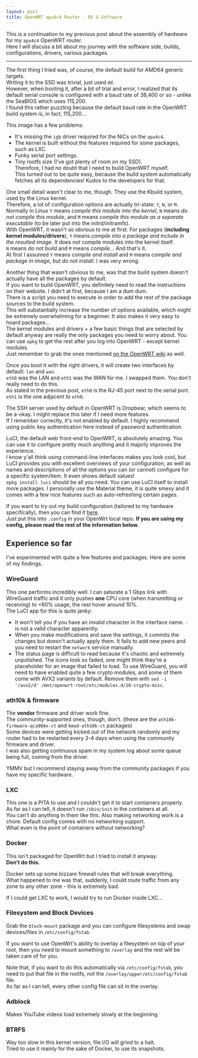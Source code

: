 ```yaml
---
layout: post
title: OpenWRT apu4c4 Router - OS & Software
---
```


This is a continuation to my previous post about the assembly of hardware for my `apu4c4` OpenWRT router.  
Here I will discuss a bit about my journey with the software side, builds, configurations, drivers, various packages.  

----

The first thing I tried was, of course, the default build for AMD64 generic targets.  
Writing it to the SSD was trivial, just used `dd`.  
However, when booting it, after a bit of trial and error, I realized that its default serial console is configured with a baud rate of 38,400 or so - unlike the SeaBIOS which uses 115,200.  
I found this rather puzzling because the default baud rate in the OpenWRT build system is, in fact, 115,200...  

This image has a few problems:  
 * It's missing the `igb` driver required for the NICs on the `apu4c4`.  
 * The kernel is built without the features required for some packages, such as LXC.  
 * Funky serial port settings.  
 * Tiny rootfs size (I've got plenty of room on my SSD).  
Therefore, I had no doubt that I need to build OpenWRT myself.  
This turned out to be quite easy, because the build system automatically fetches all its dependencies! Kudos to the developers for that.  

One small detail wasn't clear to me, though. They use the Kbuild system, used by the Linux kernel.  
Therefore, a lot of configuration options are actually tri-state: `Y`, `N`, or `M`.  
Normally in Linux `Y` means *compile this module into the kernel*, `N` means *do not compile this module*, and `M` means *compile this module as a separate executable* (to be later put into the initrd/initramfs).  
With OpenWRT, it wasn't so obvious to me at first. For packages (**including kernel modules/drivers**), `Y` means *compile into a package and include in the resulted image*. It does *not* compile modules into the kernel itself.  
`N` means *do not build* and `M` means *compile*... And that's it.  
At first I assumed `Y` means *compile and install* and `M` means *compile and package in image, but do not install*. I was very wrong.  

Another thing that wasn't obvious to me, was that the build system doesn't actually have all the packages by default.  
If you want to build OpenWRT, you definitely need to read the instructions on their website. I didn't at first, because I am a dum dum.  
There is a script you need to execute in order to add the rest of the package sources to the build system.  
This will substantially increase the number of options available, which might be extremely overwhelming for a beginner. It also makes it very easy to hoard packages...  
The kernel modules and drivers + a few basic things that are selected by default anyway are really the only packages you need to worry about. You can use `opkg` to get the rest after you log into OpenWRT - except kernel modules.  
Just remember to grab the ones mentioned [on the OpenWRT wiki](https://openwrt.org/toh/pcengines/apu2#kernel_modules) as well.

Once you boot it with the right drivers, it will create two interfaces by default: `lan` and `wan`.  
`eth0` was the LAN and `eth1` was the WAN for me. I swapped them. You don't really need to do this.  
As stated in the previous post, `eth0` is the RJ-45 port next to the serial port. `eth1` is the one adjacent to `eth0`.  

The SSH server used by default in OpenWRT is Dropbear, which seems to be a-okay. I might replace this later if I need more features.  
If I remember correctly, it's not enabled by default. I highly recommend using public key authentication here instead of password authentication.  

LuCI, the default web front-end to OpenWRT, is absolutely amazing. You can use it to configure pretty much anything and it majorly improves the experience.  
I know y'all think using command-line interfaces makes you look cool, but LuCI provides you with excellent overviews of your configuration, as well as names and descriptions of all the options you can (or cannot) configure for a specific system/item. It even shows default values!  
`opkg install luci` should be all you need. You can use LuCI itself to install more packages. I personally use the Material theme, it is quite smexy and it comes with a few nice features such as auto-refreshing certain pages.  

If you want to try out my build configuration (tailored to my hardware specifically), then you can find it [here](TODO).  
Just put this into `.config` in your OpenWrt local repo. **If you are using my config, please read the rest of the information below.**  

## Experience so far

I've experimented with quite a few features and packages. Here are some of my findings.

### WireGuard

This one performs incredibly well. I can saturate a 1 Gbps link with WireGuard traffic and it only pushes **one** CPU core (when transmitting *or* receiving) to <60% usage, the rest hover around 10%.  
The LuCI app for this is quite janky:
 * It won't tell you if you have an invalid character in the interface name. `-` is not a valid character apparently.
 * When you make modifications and save the settings, it commits the changes but doesn't actually apply them. It fails to add new peers and you need to restart the `network` service manually.
 * The status page is difficult to read because it's chaotic and extremely unpolished. The icons look so faded, one might think they're a placeholder for an image that failed to load.
To use WireGuard, you will need to have enabled quite a few crypto modules, and some of them come with AVX2 variants by default. Remove them with `sed -i '/avx2/d' /mnt/openwrt-root/etc/modules.d/10-crypto-misc`.

### ath10k & firmware

The **vendor** firmware and driver work fine.  
The community-supported ones, though, don't. (these are the `ath10k-firmware-qca988x-ct` and `kmod-ath10k-ct` packages)  
Some devices were getting kicked out of the network randomly and my router had to be restarted every 3-4 days when using the community firmware and driver.  
I was also getting continuous spam in my system log about some queue being full, coming from the driver.  

YMMV but I recommend staying away from the community packages if you have my specific hardware.  

### LXC

This one is a PITA to use and I couldn't get it to start containers properly.  
As far as I can tell, it doesn't run `/sbin/init` in the containers at all.  
You can't do anything in them like this. Also making networking work is a chore. Default config comes with no networking support.  
What even is the point of containers without networking?  

### Docker

This isn't packaged for OpenWrt but I tried to install it anyway.  
**Don't do this.**  

Docker sets up some bizzare firewall rules that will break everything.  
What happened to me was that, suddenly, I could route traffic from any zone to any other zone - this is extremely bad.  

If I could get LXC to work, I would try to run Docker inside LXC...  

### Filesystem and Block Devices

Grab the `block-mount` package and you can configure filesystems and swap devices/files in `/etc/config/fstab`.  

If you want to use OpenWrt's ability to overlay a filesystem on top of your root, then you need to mount something to `/overlay` and the rest will be taken care of for you.  

Note that, if you want to do this automatically via `/etc/config/fstab`, you need to put that file in the rootfs, not the `/overlay/upper/etc/config/fstab` file.  
As far as I can tell, every other config file can sit in the overlay.

### Adblock

Makes YouTube videos load extremely slowly at the beginning.  

### BTRFS

Way too slow in this kernel version, file I/O will grind to a halt.  
Tried to use it mainly for the sake of Docker, to use its snapshots.

